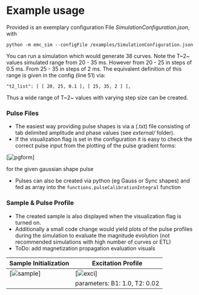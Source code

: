 # Example usage

Provided is an exemplary configuration File *SimulationConfiguration.json*,
with
```
python -m emc_sim --configFile /examples/SimulationConfiguration.json
```

You can run a simulation which would generate 38 curves.
Note the T~2~ values simulated range from 20 - 35 ms. However from 20 - 25 in steps of 0.5 ms. From 25 - 35 in steps of 2 ms. The equivalent definition of this range is given in the config (line 51) via:
```
"t2_list": [ [ 20, 25, 0.1 ], [ 25, 35, 2 ] ],
```
Thus a wide range of T~2~ values with varying step size can be created.

### Pulse Files
- The easiest way providing pulse shapes is via a (.txt) file consisting of tab delimited amplitude and phase values (see *external/* folder).
- If the visualization flag is set in the configuration it is easy to check the correct pulse input from the plotting of the pulse gradient forms:

[![pgform](https://gitlab.gwdg.de/jochen.schmidt/emc-simulation-python/-/blob/master/examples/pulsegrad_visual.png)]

for the given gaussian shape pulse

- Pulses can also be created via python (eg Gauss or Sync shapes) and fed as array into the `functions.pulseCalibrationIntegral` function

### Sample & Pulse Profile
- The created sample is also displayed when the visualization flag is turned on.
- Additionally a small code change would yield plots of the pulse profiles during the simulation to evaluate the magnitude evolution (not recommended simulations with high number of curves or ETL)
- ToDo: add magnetization propagation evaluation visuals

| Sample Initialization         | Excitation Profile          |
| ---------------------         | ------------------          |
| [![sample](https://gitlab.gwdg.de/jochen.schmidt/emc-simulation-python/-/blob/master/examples/sample_visual.png)]   | [![exci](https://gitlab.gwdg.de/jochen.schmidt/emc-simulation-python/-/blob/master/examples/profile_visual.png)]  |
|    | parameters: B1: 1.0, T2: 0.02  |
